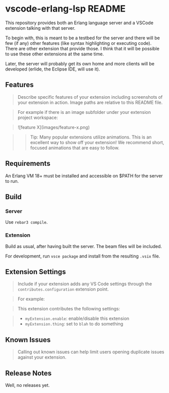 # vscode-erlang-lsp README

This repository provides both an Erlang language server and a VSCode extension talking with that server. 

To begin with, this is meant to be a testbed for the server and there will be few (if any) other features (like syntax highlighting or executing code). 
There are other extension that provide those. I think that it will be possible to use these other extensions at the same time.

Later, the server will probably get its own home and more clients will be developed (erlide, the Eclipse IDE, will use it).

## Features

> Describe specific features of your extension including screenshots of your extension in action. Image paths are relative to this README file.

> For example if there is an image subfolder under your extension project workspace:

> \!\[feature X\]\(images/feature-x.png\)

> > Tip: Many popular extensions utilize animations. This is an excellent way to show off your extension! We recommend short, focused animations that are easy to follow.

## Requirements

An Erlang VM 18+ must be installed and accessible on $PATH for the server to run. 

## Build

### Server

Use `rebar3 compile`.

### Extension

Build as usual, after having built the server. The beam files will be included.

For development, run `vsce package` and install from the resulting `.vsix` file.

## Extension Settings

> Include if your extension adds any VS Code settings through the `contributes.configuration` extension point.

> For example:

> This extension contributes the following settings:

> * `myExtension.enable`: enable/disable this extension
> * `myExtension.thing`: set to `blah` to do something

## Known Issues

> Calling out known issues can help limit users opening duplicate issues against your extension.

## Release Notes

Well, no releases yet.
